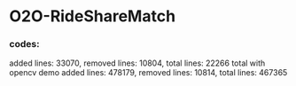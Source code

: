 # O2O-RideShareMatch

### codes:
added lines: 33070, removed lines: 10804, total lines: 22266
total with opencv demo
added lines: 478179, removed lines: 10814, total lines: 467365
